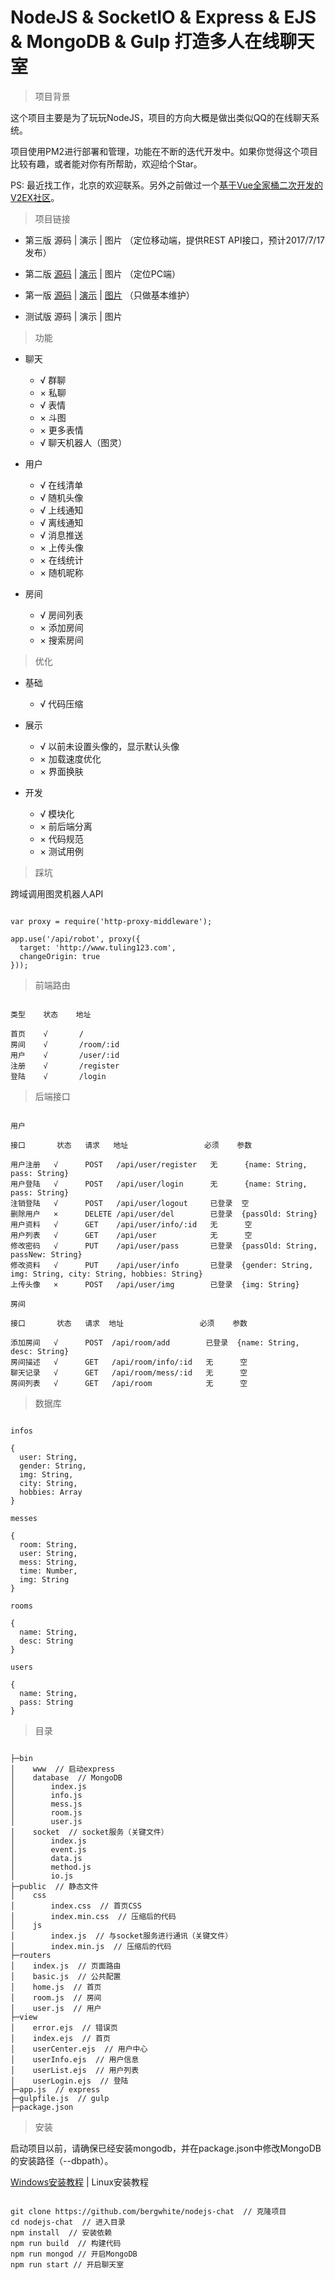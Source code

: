 # NodeJS & SocketIO & Express & EJS & MongoDB & Gulp 打造多人在线聊天室

> 项目背景

这个项目主要是为了玩玩NodeJS，项目的方向大概是做出类似QQ的在线聊天系统。

项目使用PM2进行部署和管理，功能在不断的迭代开发中。如果你觉得这个项目比较有趣，或者能对你有所帮助，欢迎给个Star。

PS: 最近找工作，北京的欢迎联系。另外之前做过一个[基于Vue全家桶二次开发的V2EX社区](https://github.com/bergwhite/v2ex-vue)。

> 项目链接

* 第三版 源码 | 演示 | 图片 （定位移动端，提供REST API接口，预计2017/7/17发布）

* 第二版 [源码](https://github.com/bergwhite/nodejs-chat2) | [演示](http://47.93.252.247:8088/) | 图片 （定位PC端）

* 第一版 [源码](https://github.com/bergwhite/nodejs-chat1) | [演示](http://47.93.252.247:8082/) | [图片](DEMO.md) （只做基本维护）

* 测试版 源码 | 演示 | 图片

> 功能

* 聊天
  - √ 群聊
  - × 私聊
  - √ 表情
  - × 斗图
  - × 更多表情
  - √ 聊天机器人（图灵）

* 用户
  - √ 在线清单
  - √ 随机头像
  - √ 上线通知
  - √ 离线通知
  - √ 消息推送
  - × 上传头像
  - × 在线统计
  - × 随机昵称

* 房间
  - √ 房间列表
  - × 添加房间
  - × 搜索房间

> 优化

* 基础
  - √ 代码压缩

* 展示
  - √ 以前未设置头像的，显示默认头像
  - × 加载速度优化
  - × 界面换肤

* 开发
  - √ 模块化
  - × 前后端分离
  - × 代码规范
  - × 测试用例

> 踩坑

跨域调用图灵机器人API

```

var proxy = require('http-proxy-middleware');

app.use('/api/robot', proxy({
  target: 'http://www.tuling123.com',
  changeOrigin: true
}));

```

> 前端路由

```

类型    状态    地址

首页    √       /        
房间    √       /room/:id
用户    √       /user/:id
注册    √       /register
登陆    √       /login   

```

> 后端接口

```

用户

接口       状态   请求   地址                 必须    参数

用户注册   √      POST   /api/user/register   无      {name: String, pass: String}
用户登陆   √      POST   /api/user/login      无      {name: String, pass: String}
注销登陆   √      POST   /api/user/logout     已登录  空
删除用户   ×      DELETE /api/user/del        已登录  {passOld: String}
用户资料   √      GET    /api/user/info/:id   无      空
用户列表   √      GET    /api/user            无      空
修改密码   √      PUT    /api/user/pass       已登录  {passOld: String, passNew: String}
修改资料   √      PUT    /api/user/info       已登录  {gender: String, img: String, city: String, hobbies: String}
上传头像   ×      POST   /api/user/img        已登录  {img: String}

房间

接口       状态   请求  地址                 必须    参数

添加房间   √      POST  /api/room/add        已登录  {name: String, desc: String}
房间描述   √      GET   /api/room/info/:id   无      空
聊天记录   √      GET   /api/room/mess/:id   无      空
房间列表   √      GET   /api/room            无      空

```

> 数据库

```

infos

{
  user: String,
  gender: String,
  img: String,
  city: String,
  hobbies: Array
}

messes

{
  room: String,
  user: String,
  mess: String,
  time: Number,
  img: String
}

rooms

{
  name: String,
  desc: String
}

users

{
  name: String,
  pass: String
}

```

> 目录

```

├─bin
│    www  // 启动express
│    database  // MongoDB
│        index.js
│        info.js
│        mess.js
│        room.js
│        user.js
│    socket  // socket服务（关键文件）
│        index.js
│        event.js
│        data.js
│        method.js
│        io.js
├─public  // 静态文件
│    css
│        index.css  // 首页CSS
│        index.min.css  // 压缩后的代码
│    js
│        index.js  // 与socket服务进行通讯（关键文件）
│        index.min.js  // 压缩后的代码
├─routers
│    index.js  // 页面路由
│    basic.js  // 公共配置
│    home.js  // 首页
│    room.js  // 房间
│    user.js  // 用户
├─view
│    error.ejs  // 错误页
│    index.ejs  // 首页
│    userCenter.ejs  // 用户中心
│    userInfo.ejs  // 用户信息
│    userList.ejs  // 用户列表
│    userLogin.ejs  // 登陆
├─app.js  // express
├─gulpfile.js  // gulp
├─package.json

```

> 安装



启动项目以前，请确保已经安装mongodb，并在package.json中修改MongoDB的安装路径（--dbpath）。

[Windows安装教程](https://jockchou.gitbooks.io/getting-started-with-mongodb/content/book/install.html) | Linux安装教程

```

git clone https://github.com/bergwhite/nodejs-chat  // 克隆项目
cd nodejs-chat  // 进入目录
npm install  // 安装依赖
npm run build  // 构建代码
npm run mongod // 开启MongoDB
npm run start // 开启聊天室

```
